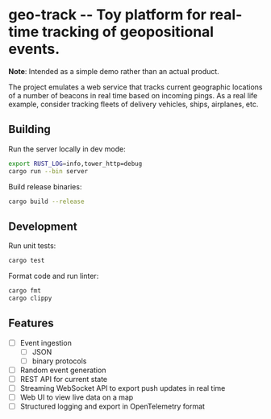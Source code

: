 # geo-track -- Toy platform for real-time tracking of geopositional events.

**Note**: Intended as a simple demo rather than an actual product.

The project emulates a web service that tracks current geographic locations of a number of beacons
in real time based on incoming pings. As a real life example, consider tracking fleets of delivery
vehicles, ships, airplanes, etc.

## Building

Run the server locally in dev mode:
```sh
export RUST_LOG=info,tower_http=debug
cargo run --bin server
```

Build release binaries:
```sh
cargo build --release
```

## Development

Run unit tests:
```sh
cargo test
```

Format code and run linter:
```sh
cargo fmt
cargo clippy
```

## Features

- [ ] Event ingestion
  - [ ] JSON
  - [ ] binary protocols
- [ ] Random event generation
- [ ] REST API for current state
- [ ] Streaming WebSocket API to export push updates in real time
- [ ] Web UI to view live data on a map
- [ ] Structured logging and export in OpenTelemetry format
